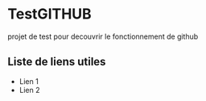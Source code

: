 # TestGITHUB
projet de test pour decouvrir le fonctionnement de github

## Liste de liens utiles

* Lien 1
* Lien 2		


